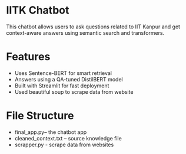 # IITK Chatbot 

This chatbot allows users to ask questions related to IIT Kanpur and get context-aware answers using semantic search and transformers.

# Features
- Uses Sentence-BERT for smart retrieval
- Answers using a QA-tuned DistilBERT model
- Built with Streamlit for fast deployment
- Used beautiful soup to scrape data from website

# File Structure

- final_app.py– the chatbot app
- cleaned_context.txt – source knowledge file
- scrapper.py - scrape data from websites

